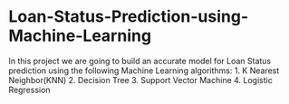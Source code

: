 # Loan-Status-Prediction-using-Machine-Learning
In this project we are going to build an accurate model for Loan Status prediction using the following Machine Learning algorithms: 1. K Nearest Neighbor(KNN) 2. Decision Tree 3. Support Vector Machine 4. Logistic Regression
